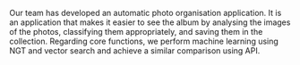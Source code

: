 Our team has developed an automatic photo organisation application. It is an application that makes it easier to see the album by analysing the images of the photos, classifying them appropriately, and saving them in the collection. Regarding core functions, we perform machine learning using NGT and vector search and achieve a similar comparison using API.

